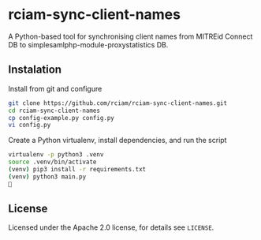 # rciam-sync-client-names

A Python-based tool for synchronising client names from MITREid Connect DB to simplesamlphp-module-proxystatistics DB.

## Instalation

Install from git and configure

```bash
git clone https://github.com/rciam/rciam-sync-client-names.git
cd rciam-sync-client-names
cp config-example.py config.py
vi config.py
```

Create a Python virtualenv, install dependencies, and run the script

```bash
virtualenv -p python3 .venv
source .venv/bin/activate
(venv) pip3 install -r requirements.txt
(venv) python3 main.py
🍺
```

## License

Licensed under the Apache 2.0 license, for details see `LICENSE`.
